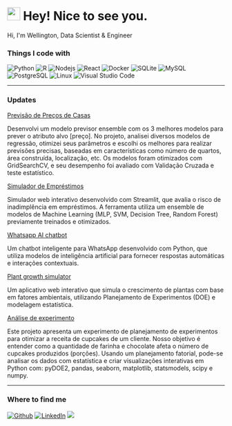 <h1><img src="https://emojis.slackmojis.com/emojis/images/1643514418/3958/storm_trooper.gif?1643514418" width="30"/> Hey! Nice to see you.</h1>
<p>Hi, I'm Wellington, Data Scientist & Engineer</p>


<h3>Things I code with</h3>
<p>
  <img alt="Python" src="https://img.shields.io/badge/-Python-000?style=flat-square&logo=python&logoColor=white" />
  <img alt="R" src="https://img.shields.io/badge/-R-000000?style=flat-square&logo=r&logoColor=white" />
  <img alt="Nodejs" src="https://img.shields.io/badge/-Nodejs-000?style=flat-square&logo=Node.js&logoColor=white" />
  <img alt="React" src="https://img.shields.io/badge/-React-000000?style=flat-square&logo=react&logoColor=white" />
  <img alt="Docker" src="https://img.shields.io/badge/-Docker-000?style=flat-square&logo=docker&logoColor=white" />
  <img alt="SQLite" src="https://img.shields.io/badge/-SQLite-000000?style=flat-square&logo=sqlite&logoColor=white" />
  <img alt="MySQL" src="https://img.shields.io/badge/-MySQL-000?style=flat-square&logo=mysql&logoColor=white" />
  <img alt="PostgreSQL" src="https://img.shields.io/badge/-PostgreSQL-000000?style=flat-square&logo=postgresql&logoColor=white" />
  <img alt="Linux" src="https://img.shields.io/badge/-Linux-000000?style=flat-square&logo=linux&logoColor=white" />
  <img alt="Visual Studio Code" src="https://img.shields.io/badge/-VSCode-000000?style=flat-square&logo=visual-studio-code&logoColor=white" />
</p>

<!--   <a href="https://drive.google.com/drive/folders/1wT1GYNCQanGvzCATBB14I7zMopy7Cbrm">
    <img src="https://img.shields.io/badge/Certificates-4285F4?style=for-the-badge&logo=google-drive&logoColor=white"/>
  </a> -->
---

<h3> Updates </h3>
<a href="https://github.com/esscova/ML-DL/tree/main/PROJETO-04%20-%20house%20price" target="_blank">Previsão de Preços de Casas</a>
<p>
  Desenvolvi um modelo previsor ensemble com os 3 melhores modelos para prever o atributo alvo [preço]. No projeto, analisei diversos modelos de regressão, otimizei seus parâmetros e escolhi os melhores para realizar previsões precisas, baseadas em características como número de quartos, área construída, localização, etc. Os modelos foram otimizados com GridSearchCV, e seu desempenho foi avaliado com Validação Cruzada e teste estatístico.
</p>

<a href="https://github.com/esscova/simulador-de-emprestimos" target="_blank">Simulador de Empréstimos</a>
<p>
  Simulador web interativo desenvolvido com Streamlit, que avalia o risco de inadimplência em empréstimos. A ferramenta utiliza um ensemble de modelos de Machine Learning (MLP, SVM, Decision Tree, Random Forest) previamente treinados e otimizados.
</p>

<a href="https://github.com/esscova/whatsapp-ai-chatbot" target="_blank">Whatsapp AI chatbot</a>
<p>Um chatbot inteligente para WhatsApp desenvolvido com Python, que utiliza modelos de inteligência artificial para fornecer respostas automáticas e interações contextuais.</p>

<a href="https://github.com/esscova/plant-growth-simulator" target="_blank">Plant growth simulator</a>
<p>Um aplicativo web interativo que simula o crescimento de plantas com base em fatores ambientais, utilizando Planejamento de Experimentos (DOE) e modelagem estatística.</p>

<a href="https://github.com/esscova/ML-DL/tree/main/analise%20de%20experimento" target="_blank">Análise de experimento</a>
<p>Este projeto apresenta um experimento de planejamento de experimentos para otimizar a receita de cupcakes de um cliente. Nosso objetivo é entender como a quantidade de farinha e chocolate afeta o número de cupcakes produzidos (porções). Usando um planejamento fatorial, pode-se analisar os dados com estatística e criar visualizações interativas em Python com: pyDOE2, pandas, seaborn, matplotlib, statsmodels, scipy e numpy.</p>

---


<h3>Where to find me</h3>
<p>
  <a href="https://github.com/esscova" target="_blank"><img alt="Github" src="https://img.shields.io/badge/GitHub-%2312100E.svg?&style=for-the-badge&logo=Github&logoColor=white" /></a> 
  <a href="https://www.linkedin.com/in/wellington-moreira-santos" target="_blank"><img alt="LinkedIn" src="https://img.shields.io/badge/linkedin-%230077B5.svg?&style=for-the-badge&logo=linkedin&logoColor=white" /></a>
  <a href="mailto:wmoreira.ds@gmail.com"><img src="https://img.shields.io/badge/Gmail-D14836?style=for-the-badge&logo=gmail&logoColor=white"/> </a>
</p>
